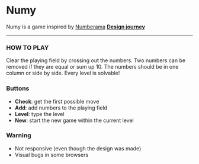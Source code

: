 # Numy
Numy is a game inspired by [Numberama](play.google.com/store/apps/details?id=com.kila.zahlenspielpro.lars)
[**Design journey**](https://imgur.com/a/8Xdh5fK)
___
### HOW TO PLAY
  Clear the playing field by crossing out the numbers. Two numbers can be removed if they are equal or sum up 10.
  The numbers should be in one column or side by side. Every level is solvable!

### Buttons
 * **Check**: get the first possible move
 * **Add**: add numbers to the playing field
 * **Level**: type the level
 * **New**: start the new game within the current level

### Warning
 * Not responsive (even though the design was made)
 * Visual bugs in some browsers
